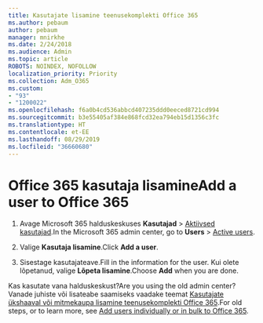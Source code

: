 ```yaml
---
title: Kasutajate lisamine teenusekomplekti Office 365
ms.author: pebaum
author: pebaum
manager: mnirkhe
ms.date: 2/24/2018
ms.audience: Admin
ms.topic: article
ROBOTS: NOINDEX, NOFOLLOW
localization_priority: Priority
ms.collection: Adm_O365
ms.custom:
- "93"
- "1200022"
ms.openlocfilehash: f6a0b4cd536abbcd407235ddd0eeced8721cd994
ms.sourcegitcommit: b3e55405af384e868fcd32ea794eb15d1356c3fc
ms.translationtype: HT
ms.contentlocale: et-EE
ms.lasthandoff: 08/29/2019
ms.locfileid: "36660680"
---
```

# <a name="add-a-user-to-office-365"></a><span data-ttu-id="cb1cb-102">Office 365 kasutaja lisamine</span><span class="sxs-lookup"><span data-stu-id="cb1cb-102">Add a user to Office 365</span></span>

1. <span data-ttu-id="cb1cb-103">Avage Microsoft 365 halduskeskuses **Kasutajad** >  [Aktiivsed kasutajad](https://admin.microsoft.com/Adminportal/Home?source=applauncher#/users).</span><span class="sxs-lookup"><span data-stu-id="cb1cb-103">In the Microsoft 365 admin center, go to **Users** >  [Active users](https://admin.microsoft.com/Adminportal/Home?source=applauncher#/users).</span></span>

2. <span data-ttu-id="cb1cb-104">Valige **Kasutaja lisamine**.</span><span class="sxs-lookup"><span data-stu-id="cb1cb-104">Click **Add a user**.</span></span>

3. <span data-ttu-id="cb1cb-105">Sisestage kasutajateave.</span><span class="sxs-lookup"><span data-stu-id="cb1cb-105">Fill in the information for the user.</span></span> <span data-ttu-id="cb1cb-106">Kui olete lõpetanud, valige **Lõpeta lisamine**.</span><span class="sxs-lookup"><span data-stu-id="cb1cb-106">Choose **Add** when you are done.</span></span>

<span data-ttu-id="cb1cb-107">Kas kasutate vana halduskeskust?</span><span class="sxs-lookup"><span data-stu-id="cb1cb-107">Are you using the old admin center?</span></span> <span data-ttu-id="cb1cb-108">Vanade juhiste või lisateabe saamiseks vaadake teemat [Kasutajate ükshaaval või mitmekaupa lisamine teenusekomplekti Office 365](https://support.office.com/article/1970f7d6-03b5-442f-b385-5880b9c256ec).</span><span class="sxs-lookup"><span data-stu-id="cb1cb-108">For old steps, or to learn more, see [ Add users individually or in bulk to Office 365](https://support.office.com/article/1970f7d6-03b5-442f-b385-5880b9c256ec).</span></span>
  